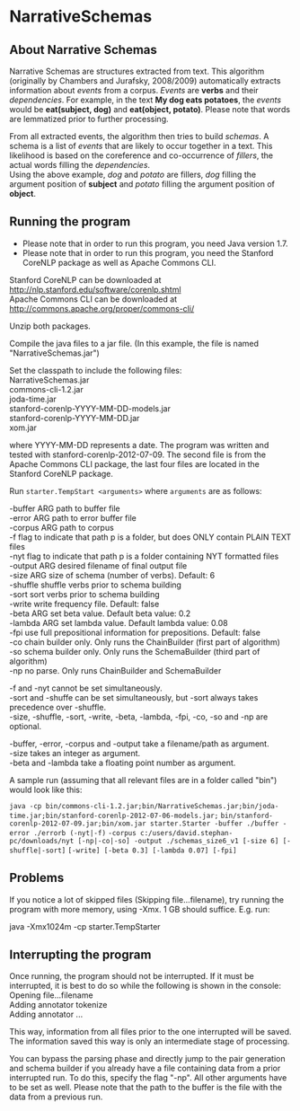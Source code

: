 # NarrativeSchemas

## About Narrative Schemas

Narrative Schemas are structures extracted from text. This algorithm (originally by Chambers and Jurafsky, 2008/2009) 
automatically extracts information about _events_ from a corpus. _Events_ are **verbs** and their _dependencies_.
For example, in the text **My dog eats potatoes**, the _events_ would be **eat(subject, dog)** and
**eat(object, potato)**. Please note that words are lemmatized prior to further processing.  

From all extracted events, the algorithm then tries to build _schemas_. A schema is a list of _events_
that are likely to occur together in a text. This likelihood is based on the coreference and co-occurrence of _fillers_, 
the actual words filling the _dependencies_.  
Using the above example, _dog_ and _potato_ are fillers, _dog_ filling the argument position of **subject**
and _potato_ filling the argument position of **object**.  

## Running the program

* Please note that in order to run this program, you need Java version 1.7. 
* Please note that in order to run this program, you need the Stanford CoreNLP package as well as Apache Commons CLI. 

Stanford CoreNLP can be downloaded at http://nlp.stanford.edu/software/corenlp.shtml  
Apache Commons CLI can be downloaded at http://commons.apache.org/proper/commons-cli/

Unzip both packages.

Compile the java files to a jar file. (In this example, the file is named "NarrativeSchemas.jar")

Set the classpath to include the following files:  
NarrativeSchemas.jar  
commons-cli-1.2.jar  
joda-time.jar  
stanford-corenlp-YYYY-MM-DD-models.jar  
stanford-corenlp-YYYY-MM-DD.jar  
xom.jar  

where YYYY-MM-DD represents a date. The program was written and tested with stanford-corenlp-2012-07-09.
The second file is from the Apache Commons CLI package, the last four files are located in the Stanford CoreNLP package.

Run `starter.TempStart <arguments>`
where `arguments` are as follows:

-buffer ARG path to buffer file  
-error ARG path to error buffer file  
-corpus ARG path to corpus  
-f flag to indicate that path p is a folder, but does ONLY contain PLAIN TEXT files  
-nyt flag to indicate that path p is a folder containing NYT formatted files  
-output ARG desired filename of final output file  
-size ARG size of schema (number of verbs). Default: 6  
-shuffle shuffle verbs prior to schema building  
-sort sort verbs prior to schema building  
-write write frequency file. Default: false  
-beta ARG set beta value. Default beta value: 0.2  
-lambda ARG set lambda value. Default lambda value: 0.08  
-fpi use full prepositional information for prepositions. Default: false  
-co chain builder only. Only runs the ChainBuilder (first part of algorithm)  
-so schema builder only. Only runs the SchemaBuilder (third part of algorithm)  
-np no parse. Only runs ChainBuilder and SchemaBuilder  

-f and -nyt cannot be set simultaneously.  
-sort and -shuffe can be set simultaneously, but -sort always takes precedence over -shuffle.  
-size, -shuffle, -sort, -write, -beta, -lambda, -fpi, -co, -so and -np are optional.

-buffer, -error, -corpus and -output take a filename/path as argument.  
-size takes an integer as argument.  
-beta and -lambda take a floating point number as argument.

A sample run (assuming that all relevant files are in a folder called "bin") would look like this:

`java -cp bin/commons-cli-1.2.jar;bin/NarrativeSchemas.jar;bin/joda-time.jar;bin/stanford-corenlp-2012-07-06-models.jar;`
`bin/stanford-corenlp-2012-07-09.jar;bin/xom.jar starter.Starter -buffer ./buffer -error ./errorb (-nyt|-f)` 
`-corpus c:/users/david.stephan-pc/downloads/nyt [-np|-co|-so] -output ./schemas_size6_v1 [-size 6] [-shuffle|-sort]` 
`[-write] [-beta 0.3] [-lambda 0.07] [-fpi]`

## Problems

If you notice a lot of skipped files (Skipping file...filename), try running the program with more memory, using -Xmx.
1 GB should suffice. E.g. run:

java -Xmx1024m -cp <classpath-instructions> starter.TempStarter <arguments>

## Interrupting the program

Once running, the program should not be interrupted. If it must be interrupted, it is best to do so while the following is shown
in the console:  
Opening file...filename   
Adding annotator tokenize  
Adding annotator ...  

This way, information from all files prior to the one interrupted will be saved.
The information saved this way is only an intermediate stage of processing.

You can bypass the parsing phase and directly jump to the pair generation and schema builder if you already have a file containing data from a prior interrupted run.
To do this, specify the flag "-np". All other arguments have to be set as well. Please note that the path to the buffer is the file
with the data from a previous run.
